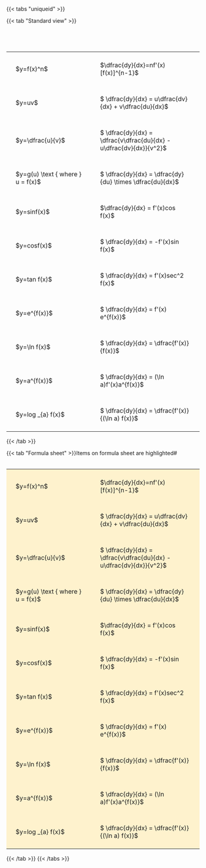 ---
---

{{< tabs "uniqueid" >}}

{{< tab "Standard view" >}}

#  
<br>
<style type="text/css">
#T_01f58 th.col_heading {
  text-align: left;
  font-size: 1em;
}
#T_01f58 td {
  text-align: left;
  font-size: 1em;
  padding: 1.5em;
}
#T_01f58_row0_col0, #T_01f58_row1_col0, #T_01f58_row2_col0, #T_01f58_row3_col0, #T_01f58_row4_col0, #T_01f58_row5_col0, #T_01f58_row6_col0, #T_01f58_row7_col0, #T_01f58_row8_col0, #T_01f58_row9_col0, #T_01f58_row10_col0 {
  width: 300px;
  white-space: pre-wrap;
}
#T_01f58_row0_col1, #T_01f58_row1_col1, #T_01f58_row2_col1, #T_01f58_row3_col1, #T_01f58_row4_col1, #T_01f58_row5_col1, #T_01f58_row6_col1, #T_01f58_row7_col1, #T_01f58_row8_col1, #T_01f58_row9_col1, #T_01f58_row10_col1 {
  width: 400px;
  white-space: pre-wrap;
}
</style>
<table id="T_01f58">
  <thead>
  </thead>
  <tbody>
    <tr>
      <td id="T_01f58_row0_col0" class="data row0 col0" >$y=f(x)^n$</td>
      <td id="T_01f58_row0_col1" class="data row0 col1" >$\dfrac{dy}{dx}=nf'(x)[f(x)]^{n-1}$</td>
    </tr>
    <tr>
      <td id="T_01f58_row1_col0" class="data row1 col0" >$y=uv$</td>
      <td id="T_01f58_row1_col1" class="data row1 col1" >$ \dfrac{dy}{dx} = u\dfrac{dv}{dx} + v\dfrac{du}{dx}$</td>
    </tr>
    <tr>
      <td id="T_01f58_row2_col0" class="data row2 col0" >$y=\dfrac{u}{v}$</td>
      <td id="T_01f58_row2_col1" class="data row2 col1" >$ \dfrac{dy}{dx} = \dfrac{v\dfrac{du}{dx} - u\dfrac{dv}{dx}}{v^2}$</td>
    </tr>
    <tr>
      <td id="T_01f58_row3_col0" class="data row3 col0" >$y=g(u) \text { where } u = f(x)$</td>
      <td id="T_01f58_row3_col1" class="data row3 col1" >$ \dfrac{dy}{dx} = \dfrac{dy}{du} \times \dfrac{du}{dx}$</td>
    </tr>
    <tr>
      <td id="T_01f58_row4_col0" class="data row4 col0" >$y=sinf(x)$</td>
      <td id="T_01f58_row4_col1" class="data row4 col1" >$\dfrac{dy}{dx} = f'(x)cos f(x)$</td>
    </tr>
    <tr>
      <td id="T_01f58_row5_col0" class="data row5 col0" >$y=cosf(x)$</td>
      <td id="T_01f58_row5_col1" class="data row5 col1" >$ \dfrac{dy}{dx} = -f'(x)sin f(x)$</td>
    </tr>
    <tr>
      <td id="T_01f58_row6_col0" class="data row6 col0" >$y=tan f(x)$</td>
      <td id="T_01f58_row6_col1" class="data row6 col1" >$ \dfrac{dy}{dx} = f'(x)sec^2 f(x)$</td>
    </tr>
    <tr>
      <td id="T_01f58_row7_col0" class="data row7 col0" >$y=e^{f(x)}$</td>
      <td id="T_01f58_row7_col1" class="data row7 col1" >$ \dfrac{dy}{dx} = f'(x) e^{f(x)}$</td>
    </tr>
    <tr>
      <td id="T_01f58_row8_col0" class="data row8 col0" >$y=\ln f(x)$</td>
      <td id="T_01f58_row8_col1" class="data row8 col1" >$ \dfrac{dy}{dx} = \dfrac{f'(x)}{f(x)}$</td>
    </tr>
    <tr>
      <td id="T_01f58_row9_col0" class="data row9 col0" >$y=a^{f(x)}$</td>
      <td id="T_01f58_row9_col1" class="data row9 col1" >$ \dfrac{dy}{dx} = (\ln a)f'(x)a^{f(x)}$</td>
    </tr>
    <tr>
      <td id="T_01f58_row10_col0" class="data row10 col0" >$y=log _{a} f(x)$</td>
      <td id="T_01f58_row10_col1" class="data row10 col1" >$ \dfrac{dy}{dx} = \dfrac{f'(x)}{(\ln a) f(x)}$</td>
    </tr>
  </tbody>
</table>
{{< /tab >}}

{{< tab "Formula sheet" >}}Items on formula sheet are highlighted#  
<br>
<style type="text/css">
#T_b2053 th.col_heading {
  text-align: left;
  font-size: 1em;
}
#T_b2053 td {
  text-align: left;
  font-size: 1em;
  padding: 1.5em;
}
#T_b2053_row0_col0, #T_b2053_row1_col0, #T_b2053_row2_col0, #T_b2053_row3_col0, #T_b2053_row4_col0, #T_b2053_row5_col0, #T_b2053_row6_col0, #T_b2053_row7_col0, #T_b2053_row8_col0, #T_b2053_row9_col0, #T_b2053_row10_col0 {
  width: 300px;
  background-color: rgba(255,194,10, 0.2);
  white-space: pre-wrap;
}
#T_b2053_row0_col1, #T_b2053_row1_col1, #T_b2053_row2_col1, #T_b2053_row3_col1, #T_b2053_row4_col1, #T_b2053_row5_col1, #T_b2053_row6_col1, #T_b2053_row7_col1, #T_b2053_row8_col1, #T_b2053_row9_col1, #T_b2053_row10_col1 {
  width: 400px;
  background-color: rgba(255,194,10, 0.2);
  white-space: pre-wrap;
}
</style>
<table id="T_b2053">
  <thead>
  </thead>
  <tbody>
    <tr>
      <td id="T_b2053_row0_col0" class="data row0 col0" >$y=f(x)^n$</td>
      <td id="T_b2053_row0_col1" class="data row0 col1" >$\dfrac{dy}{dx}=nf'(x)[f(x)]^{n-1}$</td>
    </tr>
    <tr>
      <td id="T_b2053_row1_col0" class="data row1 col0" >$y=uv$</td>
      <td id="T_b2053_row1_col1" class="data row1 col1" >$ \dfrac{dy}{dx} = u\dfrac{dv}{dx} + v\dfrac{du}{dx}$</td>
    </tr>
    <tr>
      <td id="T_b2053_row2_col0" class="data row2 col0" >$y=\dfrac{u}{v}$</td>
      <td id="T_b2053_row2_col1" class="data row2 col1" >$ \dfrac{dy}{dx} = \dfrac{v\dfrac{du}{dx} - u\dfrac{dv}{dx}}{v^2}$</td>
    </tr>
    <tr>
      <td id="T_b2053_row3_col0" class="data row3 col0" >$y=g(u) \text { where } u = f(x)$</td>
      <td id="T_b2053_row3_col1" class="data row3 col1" >$ \dfrac{dy}{dx} = \dfrac{dy}{du} \times \dfrac{du}{dx}$</td>
    </tr>
    <tr>
      <td id="T_b2053_row4_col0" class="data row4 col0" >$y=sinf(x)$</td>
      <td id="T_b2053_row4_col1" class="data row4 col1" >$\dfrac{dy}{dx} = f'(x)cos f(x)$</td>
    </tr>
    <tr>
      <td id="T_b2053_row5_col0" class="data row5 col0" >$y=cosf(x)$</td>
      <td id="T_b2053_row5_col1" class="data row5 col1" >$ \dfrac{dy}{dx} = -f'(x)sin f(x)$</td>
    </tr>
    <tr>
      <td id="T_b2053_row6_col0" class="data row6 col0" >$y=tan f(x)$</td>
      <td id="T_b2053_row6_col1" class="data row6 col1" >$ \dfrac{dy}{dx} = f'(x)sec^2 f(x)$</td>
    </tr>
    <tr>
      <td id="T_b2053_row7_col0" class="data row7 col0" >$y=e^{f(x)}$</td>
      <td id="T_b2053_row7_col1" class="data row7 col1" >$ \dfrac{dy}{dx} = f'(x) e^{f(x)}$</td>
    </tr>
    <tr>
      <td id="T_b2053_row8_col0" class="data row8 col0" >$y=\ln f(x)$</td>
      <td id="T_b2053_row8_col1" class="data row8 col1" >$ \dfrac{dy}{dx} = \dfrac{f'(x)}{f(x)}$</td>
    </tr>
    <tr>
      <td id="T_b2053_row9_col0" class="data row9 col0" >$y=a^{f(x)}$</td>
      <td id="T_b2053_row9_col1" class="data row9 col1" >$ \dfrac{dy}{dx} = (\ln a)f'(x)a^{f(x)}$</td>
    </tr>
    <tr>
      <td id="T_b2053_row10_col0" class="data row10 col0" >$y=log _{a} f(x)$</td>
      <td id="T_b2053_row10_col1" class="data row10 col1" >$ \dfrac{dy}{dx} = \dfrac{f'(x)}{(\ln a) f(x)}$</td>
    </tr>
  </tbody>
</table>
{{< /tab >}}
{{< /tabs >}}